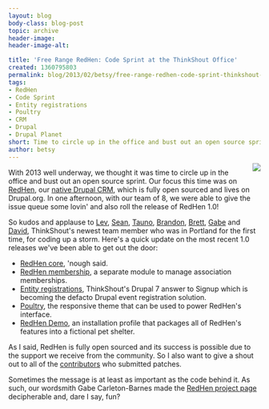 ```yaml
---
layout: blog
body-class: blog-post
topic: archive
header-image:
header-image-alt:

title: 'Free Range RedHen: Code Sprint at the ThinkShout Office'
created: 1360795803
permalink: blog/2013/02/betsy/free-range-redhen-code-sprint-thinkshout-office/
tags:
- RedHen
- Code Sprint
- Entity registrations
- Poultry
- CRM
- Drupal
- Drupal Planet
short: Time to circle up in the office and bust out an open source sprint. 
author: betsy
---
```

<img src="https://dl.dropbox.com/s/3vsjjgva9gimabh/redhen_logo.png" style="float: right; margin: -10px 0px 10px 15px">With 2013 well underway, we thought it was time to circle up in the office and bust out an open source sprint.  Our focus this time was on [RedHen](http://drupal.org/project/redhen), our [native Drupal CRM](/blog/2012/06/sean/redhen-crm-part-1), which is fully open sourced and lives on Drupal.org.  In one afternoon, with our team of 8, we were able to give the issue queue some lovin' and also roll the release of RedHen 1.0!

So kudos and applause to [Lev](/team#Lev), [Sean](/team#Sean), [Tauno](/team#Tauno), [Brandon](/team#Brandon), [Brett](/team#Brett), [Gabe](/team#Gabe) and [David](/team#David), ThinkShout's newest team member who was in Portland for the first time, for coding up a storm.  Here's a quick update on the most recent 1.0 releases we've been able to get out the door:

* [RedHen core](http://drupal.org/node/1910206), 'nough said.
* [RedHen membership](http://drupal.org/project/redhen_membership), a separate module to manage association memberships.
* [Entity registrations](http://drupal.org/project/registration), ThinkShout's Drupal 7 answer to Signup which is becoming the defacto Drupal event registration solution.
* [Poultry](http://drupal.org/project/poultry), the responsive theme that can be used to power RedHen's interface.
* [RedHen Demo](http://drupal.org/project/poultry), an installation profile that packages all of RedHen's features into a fictional pet shelter.

As I said, RedHen is fully open sourced and its success is possible due to the support we receive from the community.  So I also want to give a shout out to all of the [contributors](http://drupal.org/node/1068848/committers) who submitted patches.

Sometimes the message is at least as important as the code behind it. As such, our wordsmith Gabe Carleton-Barnes made the [RedHen project page](http://drupal.org/project/redhen) decipherable and, dare I say, fun?
